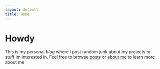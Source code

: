 ```yaml
---
layout: default
title: Home
---
```

# Howdy

This is my personal *blog* where I post random junk about my projects or stuff im interested in. Feel free to browse [posts](/posts/) or [about me](/about/) to learn more about me


